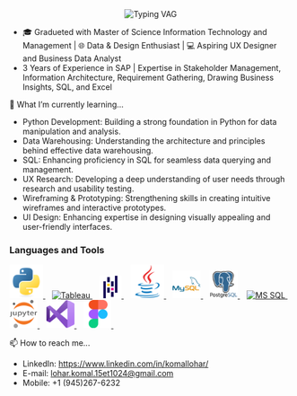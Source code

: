 <div align="center">
  <img src="https://readme-typing-svg.demolab.com?font=Fira+Code&weight=500&size=24&duration=3000&pause=1000&center=true&vCenter=true&width=500&lines=Hi👋,+I’m Komal Lohar" alt="Typing VAG">
</div>

+ 🎓 Gradueted with Master of Science Information Technology and Management | 🌐 Data & Design Enthusiast | 💻 Aspiring UX Designer and Business Data Analyst
+ 3 Years of Experience in SAP | Expertise in Stakeholder Management, Information Architecture, Requirement Gathering, Drawing Business Insights, SQL, and Excel

🌱 What I’m currently learning...
+ Python Development: Building a strong foundation in Python for data manipulation and analysis.
+ Data Warehousing: Understanding the architecture and principles behind effective data warehousing.
+ SQL: Enhancing proficiency in SQL for seamless data querying and management.
+ UX Research: Developing a deep understanding of user needs through research and usability testing.
+ Wireframing & Prototyping: Strengthening skills in creating intuitive wireframes and interactive prototypes.
+ UI Design: Enhancing expertise in designing visually appealing and user-friendly interfaces.


<h3 align="left">Languages and Tools</h3>

<p align="left">
  <a href="https://www.python.org" target="_blank" rel="noreferrer"> <img src="https://raw.githubusercontent.com/devicons/devicon/master/icons/python/python-original.svg" alt="Python" height="60"/> </a> &nbsp;&nbsp;
  <a href="https://www.tableau.com/" target="_blank" rel="noreferrer"> <img src="https://www.svgrepo.com/download/354428/tableau-icon.svg" alt="Tableau" height="60"/> </a> &nbsp;&nbsp;  
  <a href="https://pandas.pydata.org/" target="_blank" rel="noreferrer"> <img src="https://raw.githubusercontent.com/devicons/devicon/2ae2a900d2f041da66e950e4d48052658d850630/icons/pandas/pandas-original.svg" alt="pandas" width="40" height="40"/> </a> &nbsp;&nbsp;
  <a href="https://www.java.com/" target="_blank" rel="noreferrer"> <img src="https://raw.githubusercontent.com/devicons/devicon/master/icons/java/java-original.svg" alt="Java" height="60"/> </a> &nbsp;&nbsp;
  <a href="https://www.mysql.com" target="_blank" rel="noreferrer"> <img src="https://raw.githubusercontent.com/devicons/devicon/master/icons/mysql/mysql-original-wordmark.svg" alt="MySQL" height="50"/> </a> &nbsp;&nbsp;
  <a href="https://www.postgresql.org" target="_blank" rel="noreferrer"> <img src="https://raw.githubusercontent.com/devicons/devicon/master/icons/postgresql/postgresql-original-wordmark.svg" alt="PostgreSQL" height="50"/> </a> &nbsp;&nbsp;
  <a href="https://www.microsoft.com/en-us/sql-server" target="_blank" rel="noreferrer"> <img src="https://www.svgrepo.com/show/303229/microsoft-sql-server-logo.svg" alt="MS SQL" height="50"/> </a> &nbsp;&nbsp;
  <a href="https://jupyter.org/" target="_blank" rel="noreferrer"> <img src="https://raw.githubusercontent.com/devicons/devicon/master/icons/jupyter/jupyter-original-wordmark.svg" alt="Jupyter Notebook" height="50"/> </a> &nbsp;&nbsp;
  <a href="https://code.visualstudio.com/" target="_blank" rel="noreferrer"> <img src="https://raw.githubusercontent.com/devicons/devicon/master/icons/visualstudio/visualstudio-original.svg" alt="VisualStudio" height="50"/> </a> &nbsp;&nbsp;
  <a href="https://www.figma.com/" target="_blank" rel="noreferrer"> <img src="https://raw.githubusercontent.com/devicons/devicon/master/icons/figma/figma-original.svg" alt="Figma" height="50"/> </a> &nbsp;&nbsp;
</p>



📫 How to reach me...
+ LinkedIn: https://www.linkedin.com/in/komallohar/
+ E-mail: lohar.komal.15et1024@gmail.com
+ Mobile: +1 (945)267-6232
